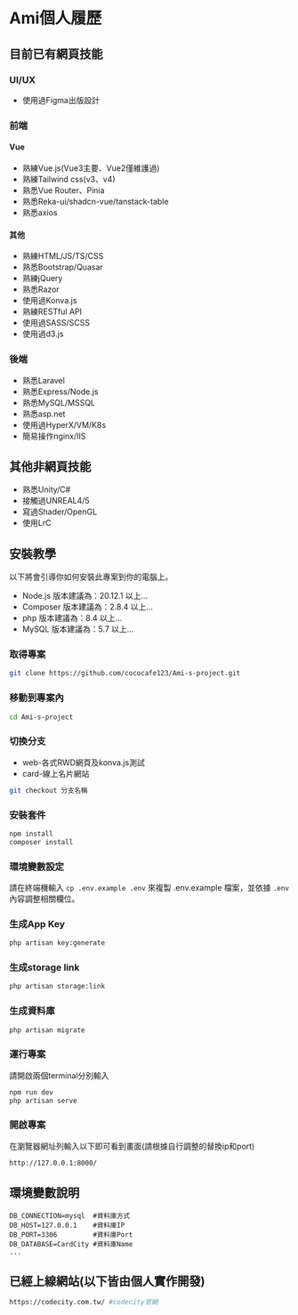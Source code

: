 # Ami個人履歷

## 目前已有網頁技能

### UI/UX
- 使用過Figma出版設計
### 前端
#### Vue
- 熟練Vue.js(Vue3主要、Vue2僅維護過)
- 熟練Tailwind css(v3、v4)
- 熟悉Vue Router、Pinia
- 熟悉Reka-ui/shadcn-vue/tanstack-table
- 熟悉axios
#### 其他
- 熟練HTML/JS/TS/CSS
- 熟悉Bootstrap/Quasar
- 熟練jQuery
- 熟悉Razor
- 使用過Konva.js
- 熟練RESTful API
- 使用過SASS/SCSS
- 使用過d3.js
### 後端
- 熟悉Laravel
- 熟悉Express/Node.js
- 熟悉MySQL/MSSQL
- 熟悉asp.net
- 使用過HyperX/VM/K8s
- 簡易操作nginx/IIS

## 其他非網頁技能

- 熟悉Unity/C#
- 接觸過UNREAL4/5
- 寫過Shader/OpenGL
- 使用LrC

## 安裝教學

以下將會引導你如何安裝此專案到你的電腦上。

- Node.js 版本建議為：20.12.1 以上...
- Composer 版本建議為：2.8.4 以上...
- php 版本建議為：8.4 以上...
- MySQL 版本建議為：5.7 以上...

### 取得專案

```bash
git clone https://github.com/cococafe123/Ami-s-project.git
```

### 移動到專案內

```bash
cd Ami-s-project
```

### 切換分支

- web-各式RWD網頁及konva.js測試
- card-線上名片網站

```bash
git checkout 分支名稱
```

### 安裝套件

```bash
npm install
composer install
```

### 環境變數設定

請在終端機輸入 `cp .env.example .env` 來複製 .env.example 檔案，並依據 `.env` 內容調整相關欄位。

### 生成App Key

```bash
php artisan key:generate
```

### 生成storage link

```bash
php artisan storage:link
```

### 生成資料庫

``` bash
php artisan migrate
```

### 運行專案

請開啟兩個terminal分別輸入

```bash
npm run dev
php artisan serve
```

### 開啟專案

在瀏覽器網址列輸入以下即可看到畫面(請根據自行調整的替換ip和port)

```bash
http://127.0.0.1:8000/
```

## 環境變數說明

```env
DB_CONNECTION=mysql  #資料庫方式
DB_HOST=127.0.0.1    #資料庫IP
DB_PORT=3306         #資料庫Port
DB_DATABASE=CardCity #資料庫Name
...
```

## 已經上線網站(以下皆由個人實作開發)

```bash
https://codecity.com.tw/ #codecity官網
```

